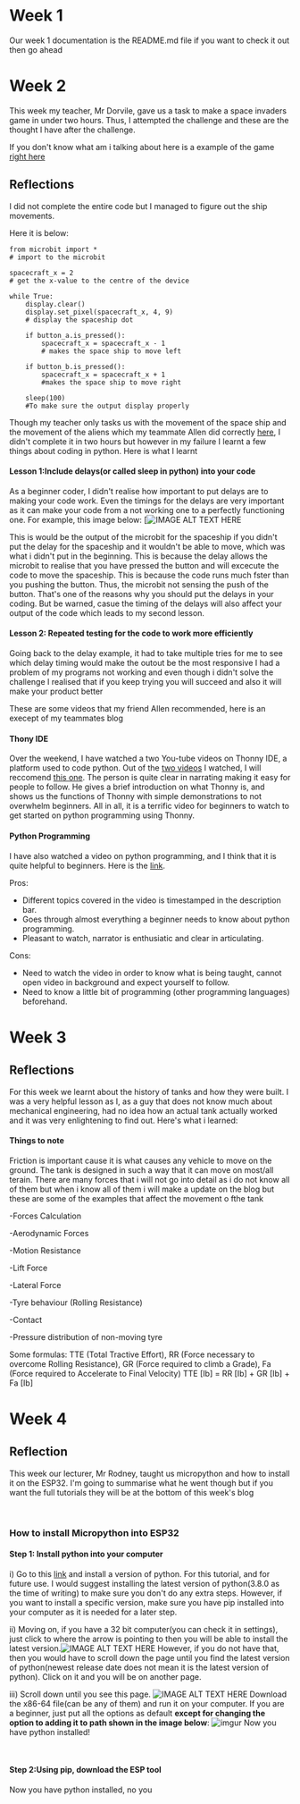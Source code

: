 # Week 1
Our week 1 documentation is the README.md file if you want to check it out then go ahead
# Week 2
This week my teacher, Mr Dorvile, gave us a task to make a space invaders game in under two hours. Thus, I attempted the challenge and these are the thought I have after the challenge.

If you don't know what am i talking about here is a example of the game [right here](https://www.youtube.com/watch?v=qtPmawMdgQ0)



## Reflections
I did not complete the entire code but I managed to figure out the ship movements.

Here it is below:

	from microbit import *
	# import to the microbit
	
	spacecraft_x = 2
	# get the x-value to the centre of the device

    while True:
        display.clear()
        display.set_pixel(spacecraft_x, 4, 9)
        # display the spaceship dot

        if button_a.is_pressed():
            spacecraft_x = spacecraft_x - 1
            # makes the space ship to move left

        if button_b.is_pressed():
            spacecraft_x = spacecraft_x + 1
            #makes the space ship to move right
            
        sleep(100)
        #To make sure the output display properly
Though my teacher only tasks us with the movement of the space ship and the movement of the aliens which my teammate Allen did correctly [here](https://github.com/wendahere/JAWS/blob/master/allen.md), I didn't complete it in two hours but however in my failure I learnt a few things about coding in python. Here is what I learnt

#### Lesson 1:Include delays(or called sleep in python) into your code

As a beginner coder, I didn't realise how important to put delays are to making your code work. Even the timings for the delays are very important as it can make your code from a not working one to a perfectly functioning one. For example, this image below:
[![IMAGE ALT TEXT HERE](http://img.youtube.com/vi/hX4ReSyuBTU/0.jpg)

This is would be the output of the microbit for the spaceship if you didn't put the delay for the spaceship and it wouldn't be able to move, which was what i didn't put in the beginning.  This is because the delay allows the microbit to realise that you have pressed the button and will excecute the code to move the spaceship.
 This is because the code runs much fster than you pushing the button. Thus, the microbit not sensing the push of the button.
 That's one of the reasons why you should put the delays in your coding. But be warned, casue the timing of the delays will also affect your output of the code which leads to my second lesson.


#### Lesson 2: Repeated testing for the code to work more efficiently
Going back to the delay example, it had to take multiple tries for me to see which delay timing would make the outout be the most responsive
I had a problem of my programs not working and even though i didn't solve the challenge I realised that if you keep trying you will succeed and also it will make your product better

These are some videos that my friend Allen recommended, here is an execept of my teammates blog

#### Thony IDE
Over the weekend, I have watched a two You-tube videos on Thonny IDE, a platform used to code python. 
Out of the [two videos](https://www.youtube.com/watch?v=lWaCl0WjNZI) I watched, I will reccomend [this one](https://www.youtube.com/watch?v=nwIgxrXP-X4). The person is quite clear in narrating making it easy for people to follow. 
He gives a brief introduction on what Thonny is, and shows us the functions of Thonny with simple demonstrations to not overwhelm beginners. 
All in all, it is a terrific video for beginners to watch to get started on python programming using Thonny.

#### Python Programming
I have also watched a video on python programming, and I think that it is quite helpful to beginners. Here is the [link](https://www.youtube.com/watch?v=N4mEzFDjqtA).

Pros:

- Different topics covered in the video is timestamped in the description bar.
- Goes through almost everything a beginner needs to know about python programming.
- Pleasant to watch, narrator is enthusiatic and clear in articulating.

Cons:
- Need to watch the video in order to know what is being taught, cannot open video in background and expect yourself to follow.
- Need to know a little bit of programming (other programming languages) beforehand.

# Week 3
## Reflections
For this week we learnt about the history of tanks and how they were built. I was a very helpful lesson as I, as a guy that does not know much about mechanical engineering, had no idea how an actual tank actually worked and it was very enlightening to find out.
Here's what i learned:

#### Things to note

Friction is important cause it is what causes any vehicle to move on the ground. The tank is designed in such a way that it can move on most/all terain.
There are many forces that i will not go into detail as i do not know all of them but when i know all of them i will make a update on the blog but these are some of the examples that affect the movement o fthe tank

-Forces Calculation

-Aerodynamic Forces

-Motion Resistance

-Lift Force

-Lateral Force

-Tyre behaviour (Rolling Resistance)

-Contact 

-Pressure distribution of non-moving tyre

Some formulas:
TTE (Total Tractive Effort), RR (Force necessary to overcome Rolling Resistance), GR (Force required to climb a Grade), Fa (Force required to Accelerate to Final Velocity)
TTE [Ib] = RR [Ib] + GR [Ib] + Fa [Ib]

# Week 4
## Reflection
This week our lecturer, Mr Rodney, taught us micropython and how to install it on the ESP32. I'm going to summarise what he went though but if you want the full tutorials they will be at the bottom of this week's blog
  
<p>&nbsp;</p>

### How to install Micropython into ESP32
#### Step 1: Install python into your computer
i) Go to this [link]([https://www.python.org/downloads/](https://www.python.org/downloads/)) and install a version of python. For this tutorial, and for future use. I would suggest installing the latest version of python(3.8.0 as the time of writing) to make sure you don't do any extra steps. However, if you want to install a specific version, make sure you have pip installed into your computer as it is needed for a later step. 

ii) Moving on, if you have a 32 bit computer(you can check it in settings), just click to where the arrow is pointing to then you will be able to install the latest version.![IMAGE ALT TEXT HERE](https://i.imgur.com/QP7Poi5.jpg)
However, if you do not have that, then you would have to scroll down the page until you find the latest version of python(newest release date does not mean it is the latest version of python). 
Click on it and you will be on another page. 

iii) Scroll down until you see this page. 
![IMAGE ALT TEXT HERE](https://i.imgur.com/Gcpp0Qp.png)
Download the x86-64 file(can be any of them) and run it on your computer. If you are a beginner, just put all the options as default **except for changing the option to adding it to path shown in the image below**:
![imgur](https://i.imgur.com/RRTOTsa.jpg)
Now you have python installed!
<p>&nbsp;</p>

#### Step 2:Using pip, download the ESP tool

Now you have python installed, no you

<!--stackedit_data:
eyJoaXN0b3J5IjpbLTE2MTgwMzY1NjcsLTE4NTYzOTQxMTMsMT
E5Njk3NzMwNSwxNjAxMDk4MzY3XX0=
-->